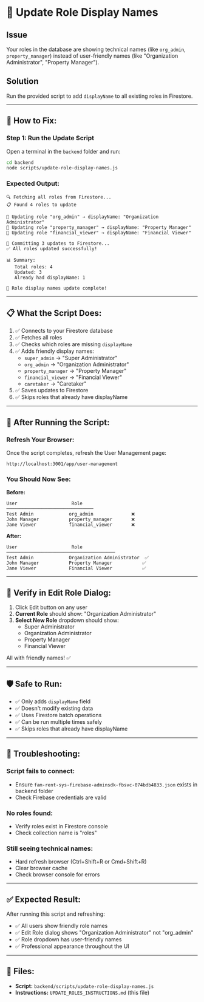 # 📝 Update Role Display Names

## Issue
Your roles in the database are showing technical names (like `org_admin`, `property_manager`) instead of user-friendly names (like "Organization Administrator", "Property Manager").

## Solution
Run the provided script to add `displayName` to all existing roles in Firestore.

---

## 🚀 How to Fix:

### **Step 1: Run the Update Script**

Open a terminal in the `backend` folder and run:

```bash
cd backend
node scripts/update-role-display-names.js
```

### **Expected Output:**
```
🔍 Fetching all roles from Firestore...
📋 Found 4 roles to update

🔄 Updating role "org_admin" → displayName: "Organization Administrator"
🔄 Updating role "property_manager" → displayName: "Property Manager"
🔄 Updating role "financial_viewer" → displayName: "Financial Viewer"

💾 Committing 3 updates to Firestore...
✅ All roles updated successfully!

📊 Summary:
   Total roles: 4
   Updated: 3
   Already had displayName: 1

🎉 Role display names update complete!
```

---

## 📋 What the Script Does:

1. ✅ Connects to your Firestore database
2. ✅ Fetches all roles
3. ✅ Checks which roles are missing `displayName`
4. ✅ Adds friendly display names:
   - `super_admin` → "Super Administrator"
   - `org_admin` → "Organization Administrator"
   - `property_manager` → "Property Manager"
   - `financial_viewer` → "Financial Viewer"
   - `caretaker` → "Caretaker"
5. ✅ Saves updates to Firestore
6. ✅ Skips roles that already have displayName

---

## 🔄 After Running the Script:

### **Refresh Your Browser:**
Once the script completes, refresh the User Management page:

```
http://localhost:3001/app/user-management
```

### **You Should Now See:**

**Before:**
```
User                    Role
────────────────────────────────
Test Admin             org_admin              ❌
John Manager           property_manager       ❌
Jane Viewer            financial_viewer       ❌
```

**After:**
```
User                    Role
────────────────────────────────────────
Test Admin             Organization Administrator  ✅
John Manager           Property Manager           ✅
Jane Viewer            Financial Viewer           ✅
```

---

## 🎯 Verify in Edit Role Dialog:

1. Click Edit button on any user
2. **Current Role** should show: "Organization Administrator"
3. **Select New Role** dropdown should show:
   - Super Administrator
   - Organization Administrator
   - Property Manager
   - Financial Viewer

All with friendly names! ✅

---

## 🛡️ Safe to Run:

- ✅ Only adds `displayName` field
- ✅ Doesn't modify existing data
- ✅ Uses Firestore batch operations
- ✅ Can be run multiple times safely
- ✅ Skips roles that already have displayName

---

## 🐛 Troubleshooting:

### **Script fails to connect:**
- Ensure `fam-rent-sys-firebase-adminsdk-fbsvc-074bdb4833.json` exists in backend folder
- Check Firebase credentials are valid

### **No roles found:**
- Verify roles exist in Firestore console
- Check collection name is "roles"

### **Still seeing technical names:**
- Hard refresh browser (Ctrl+Shift+R or Cmd+Shift+R)
- Clear browser cache
- Check browser console for errors

---

## ✅ Expected Result:

After running this script and refreshing:
- ✅ All users show friendly role names
- ✅ Edit Role dialog shows "Organization Administrator" not "org_admin"
- ✅ Role dropdown has user-friendly names
- ✅ Professional appearance throughout the UI

---

## 📁 Files:

- **Script:** `backend/scripts/update-role-display-names.js`
- **Instructions:** `UPDATE_ROLES_INSTRUCTIONS.md` (this file)

